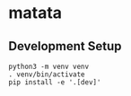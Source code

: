 # matata

## Development Setup

```
python3 -m venv venv
. venv/bin/activate
pip install -e '.[dev]'
```
